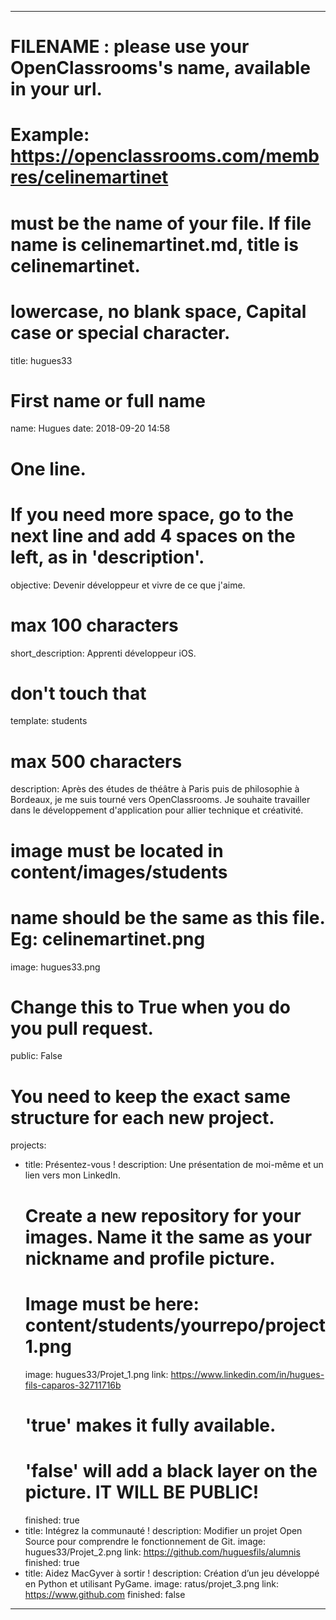 ---

# FILENAME : please use your OpenClassrooms's name, available in your url.
# Example: https://openclassrooms.com/membres/celinemartinet
# must be the name of your file. If file name is celinemartinet.md, title is celinemartinet.
# lowercase, no blank space, Capital case or special character.
title: hugues33

# First name or full name
name: Hugues
date: 2018-09-20 14:58

# One line.
# If you need more space, go to the next line and add 4 spaces on the left, as in 'description'.
objective: Devenir développeur et vivre de ce que j'aime.

# max 100 characters
short_description: Apprenti développeur iOS.

# don't touch that
template: students

# max 500 characters
description:
    Après des études de théâtre à Paris puis de philosophie à Bordeaux, je me suis tourné vers OpenClassrooms.
    Je souhaite travailler dans le développement d'application pour allier technique et créativité.  
    

# image must be located in content/images/students
# name should be the same as this file. Eg: celinemartinet.png
image: hugues33.png

# Change this to True when you do you pull request.
public: False

# You need to keep the exact same structure for each new project.
projects:
  - title: Présentez-vous !
    description: Une présentation de moi-même et un lien vers mon LinkedIn.
    # Create a new repository for your images. Name it the same as your nickname and profile picture.
    # Image must be here: content/students/yourrepo/project1.png
    image: hugues33/Projet_1.png
    link: https://www.linkedin.com/in/hugues-fils-caparos-32711716b
    # 'true' makes it fully available.
    # 'false' will add a black layer on the picture. IT WILL BE PUBLIC!
    finished: true
  - title: Intégrez la communauté !
    description: Modifier un projet Open Source pour comprendre le fonctionnement de Git. 
    image: hugues33/Projet_2.png
    link: https://github.com/huguesfils/alumnis
    finished: true
  - title: Aidez MacGyver à sortir !
    description: Création d’un jeu développé en Python et utilisant PyGame.
    image: ratus/projet_3.png
    link: https://www.github.com
    finished: false
---
